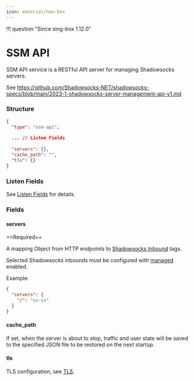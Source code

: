 ```yaml
---
icon: material/new-box
---
```


!!! question "Since sing-box 1.12.0"

# SSM API

SSM API service is a RESTful API server for managing Shadowsocks servers.

See https://github.com/Shadowsocks-NET/shadowsocks-specs/blob/main/2023-1-shadowsocks-server-management-api-v1.md

### Structure

```json
{
  "type": "ssm-api",
  
  ... // Listen Fields
  
  "servers": {},
  "cache_path": "",
  "tls": {}
}
```

### Listen Fields

See [Listen Fields](/configuration/shared/listen/) for details.

### Fields

#### servers

==Required==

A mapping Object from HTTP endpoints to [Shadowsocks Inbound](/configuration/inbound/shadowsocks) tags.

Selected Shadowsocks inbounds must be configured with [managed](/configuration/inbound/shadowsocks#managed) enabled.

Example:

```json
{
  "servers": {
    "/": "ss-in"
  }
}
```

#### cache_path

If set, when the server is about to stop, traffic and user state will be saved to the specified JSON file
to be restored on the next startup.

#### tls

TLS configuration, see [TLS](/configuration/shared/tls/#inbound).
